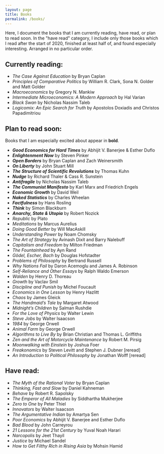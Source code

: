 ```yaml
---
layout: page
title: Books
permalink: /books/
---
```

Here, I document the books that I am currently reading, have read, or plan to read soon. In the "have read" category, I include only those books which I read after the start of 2020, finished at least half of, and found especially interesting. Arranged in no particular order.

## Currently reading:

- *The Case Against Education* by Bryan Caplan
- *Principles of Comparative Politics* by William R. Clark, Sona N. Golder and Matt Golder
- *Macroeconomics* by Gregory N. Mankiw
- *Intermediate Microeconomics: A Modern Approach* by Hal Varian
- *Black Swan* by Nicholas Nassim Taleb
-	*Logicomix: An Epic Search for Truth* by Apostolos Doxiadis and Christos Papadimitriou

## Plan to read soon:

Books that I am especially excited about appear in __bold__. 

-	__*Good Economics for Hard Times*__ by Abhijit V. Banerjee & Esther Duflo
-	__*Enlightenment Now*__ by Steven Pinker
-	__*Open Borders*__ by Bryan Caplan and Zach Weinersmith
-	__*On Liberty*__ by John Stuart Mill
- __*The Structure of Scientific Revolutions*__ by Thomas Kuhn
-	__*Nudge*__ by Richard Thaler & Cass R. Sunstein
-	__*Antifragile*__ by Nicholas Nassim Taleb
-	__*The Communist Manifesto*__ by Karl Marx and Friedrich Engels
-	__*Economic Growth*__ by David Weil
-	__*Naked Statistics*__ by Charles Wheelan
- __*Factfulness*__ by Hans Rosling
-	__*Think*__ by Simon Blackburn
-	__*Anarchy, State & Utopia*__ by Robert Nozick
- *Republic* by Plato
- *Meditations* by Marcus Aurelius
- *Doing Good Better* by Will MacAskill
-	*Understanding Power* by Noam Chomsky
-	*The Art of Strategy* by Avinash Dixit and Barry Nalebuff
-	*Capitalism and Freedom* by Milton Friedman
- *The Fountainhead* by Ayn Rand
-	*Gödel, Escher, Bach* by Douglas Hofstadter
-	*Problems of Philosophy* by Bertrand Russell
-	*Why Nations Fail* by Daron Acemoglu and James A. Robinson
-	*Self-Reliance and Other Essays* by Ralph Waldo Emerson
- *Walden* by Henry D. Thoreau
-	*Growth* by Vaclav Smil
-	*Discipline and Punish* by Michel Foucault 
- *Economics in One Lesson* by Henry Hazlitt
-	*Chaos* by James Gleick
-	*The Handmaid’s Tale* by Margaret Atwood
-	*Midnight’s Children* by Salman Rushdie
-	*For the Love of Physics* by Walter Lewin
-	*Steve Jobs* by Walter Isaacson
-	*1984* by George Orwell
-	*Animal Farm* by George Orwell
- *Algorithms to Live By* by Brian Christian and Thomas L. Griffiths
- *Zen and the Art of Motorcycle Maintenance* by Robert M. Pirsig
- *Moonwalking with Einstein* by Joshua Foer
-	*Freakonomics* by Steven Levitt and Stephen J. Dubner \[reread\] 
-	*An Introduction to Political Philosophy* by Jonathan Wolff \[reread\]

## Have read:

- *The Myth of the Rational Voter* by Bryan Caplan
- *Thinking, Fast and Slow* by Daniel Kahneman
- *Behave* by Robert R. Sapolsky
- *The Emperor of All Maladies* by Siddhartha Mukherjee
- *Zero to One* by Peter Thiel
- *Innovators* by Walter Isaacson
- *The Argumentative Indian* by Amartya Sen
- *Poor Economics* by Abhijit V. Banerjee and Esther Duflo
- *Bad Blood* by John Carreyrou
- *21 Lessons for the 21st Century* by Yuval Noah Harari
- *Narcopolis* by Jeet Thayil
- *Justice* by Michael Sandel
- *How to Get Filthy Rich in Rising Asia* by Mohsin Hamid
